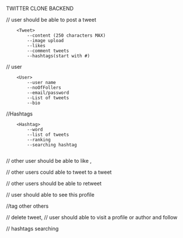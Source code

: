 TWITTER CLONE BACKEND

// user should be able to post a tweet
```
    <Tweet>
        --content (250 characters MAX)
        --image upload
        --likes
        --comment tweets
        --hashtags(start with #)
```


// user 
```
    <User>
        --user name
        --noOfFollers
        --email/password
        --List of tweets
        --bio
```


//Hashtags
```
    <Hashtag>
        --word
        --list of tweets
        --ranking
        --searching hashtag
        
```


// other user should be able to like ,
    


// other users could able to tweet to a tweet

// other users should be able to retweet

// user should able to see this profile

//tag other others

// delete tweet,
// user should able to visit a profile or author and  follow

// hashtags searching


